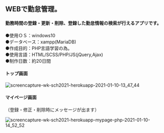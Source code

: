 ## WEBで勤怠管理。  
  
#### 勤務時間の登録・更新・削除、登録した勤怠情報の検索が行えるアプリです。  
●使用ＯＳ：windows10  
●データベース：xampp(MariaDB)  
●作成目的：PHP言語学習の為。  
●使用言語：HTML/SCSS/PHP/JS(jQuery,Ajax)  
●制作日数：約20日間

#### トップ画面 
  
![screencapture-wk-sch2021-herokuapp-2021-01-10-13_47_44](https://user-images.githubusercontent.com/73923419/104114721-f5b69100-534a-11eb-9a40-6933f1aea9ad.png)  
  
#### マイページ画面
（登録・修正・削除時にメッセージが出ます）  
  
![screencapture-wk-sch2021-herokuapp-mypage-php-2021-01-10-14_52_52](https://user-images.githubusercontent.com/73923419/104115521-a1fc7580-5353-11eb-87fd-60023b0fe614.png)


